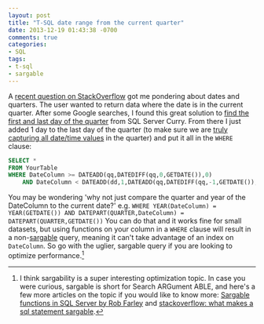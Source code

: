 ```yaml
---
layout: post
title: "T-SQL date range from the current quarter"
date: 2013-12-19 01:43:38 -0700
comments: true
categories: 
- SQL
tags:
- t-sql
- sargable
---
```

A [recent question on StackOverflow](http://stackoverflow.com/q/20672016/1657324) got me pondering about dates and quarters.  The user wanted to return data where the date is in the current quarter.  After some Google searches, I found this great solution to [find the first and last day of the quarter](http://www.sqlservercurry.com/2009/05/find-first-and-last-day-of-current.html) from SQL Server Curry.  From there I just added 1 day to the last day of the quarter (to make sure we are [truly capturing all date/time values](http://www.kebabshopblues.co.uk/2009/08/30/one-second-to-midnight-datetimes-in-sql-server-2005/) in the quarter) and put it all in the `WHERE` clause:

``` sql
SELECT *
FROM YourTable
WHERE DateColumn >= DATEADD(qq,DATEDIFF(qq,0,GETDATE()),0)
    AND DateColumn < DATEADD(dd,1,DATEADD(qq,DATEDIFF(qq,-1,GETDATE()),-1))
```

You may be wondering 'why not just compare the quarter and year of the DateColumn to the current date?' e.g. `WHERE YEAR(DateColumn) = YEAR(GETDATE()) AND DATEPART(QUARTER,DateColumn) = DATEPART(QUARTER,GETDATE())`  You can do that and it works fine for small datasets, but using functions on your column in a `WHERE` clause will result in a non-[sargable](http://en.wikipedia.org/wiki/Sargable) query, meaning it can't take advantage of an index on `DateColumn`.  So go with the uglier, sargable query if you are looking to optimize performance.[^1]

[^1]: I think sargability is a super interesting optimization topic.  In case you were curious, sargable is short for Search ARGument ABLE, and here's a few more articles on the topic if you would like to know more: [Sargable functions in SQL Server by Rob Farley](http://msmvps.com/blogs/robfarley/archive/2010/01/22/sargable-functions-in-sql-server.aspx) and [stackoverflow: what makes a sql statement sargable](http://stackoverflow.com/q/799584/1657324).